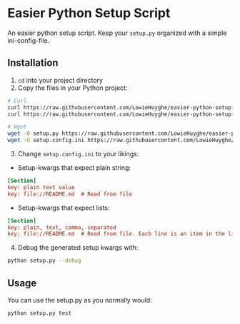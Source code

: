 # Easier Python Setup Script

An easier python setup script. Keep your `setup.py` organized with a simple ini-config-file.


## Installation

1. `cd` into your project directory
2. Copy the files in your Python project:

 ```bash
# Curl
curl https://raw.githubusercontent.com/LowieHuyghe/easier-python-setup-script/master/setup.py -o setup.py
curl https://raw.githubusercontent.com/LowieHuyghe/easier-python-setup-script/master/setup.config.ini -o setup.config.ini

# Wget
wget -O setup.py https://raw.githubusercontent.com/LowieHuyghe/easier-python-setup-script/master/setup.py
wget -O setup.config.ini https://raw.githubusercontent.com/LowieHuyghe/easier-python-setup-script/master/setup.config.ini
```
3. Change `setup.config.ini` to your likings:
  * Setup-kwargs that expect plain string:

 ```ini
[Section]
key: plain text value
key: file://README.md  # Read from file
```
  * Setup-kwargs that expect lists:

 ```ini
[Section]
key: plain, text, comma, separated
key: file://README.md  # Read from file. Each line is an item in the list.
```
4. Debug the generated setup kwargs with:

 ```bash
python setup.py --debug
```


## Usage

You can use the setup.py as you normally would:
```bash
python setup.py test
```
